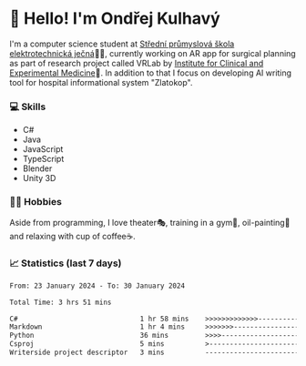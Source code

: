 # 👋 Hello! I'm Ondřej Kulhavý

I'm a computer science student at [Střední průmyslová škola elektrotechnická ječná](https://www.spsejecna.cz/)👨‍🎓, currently working on AR app for surgical planning as part of research project called VRLab by [Institute for Clinical and Experimental Medicine](https://www.ikem.cz/en/)🏥.
In addition to that I focus on developing AI writing tool for hospital informational system "Zlatokop".

### 💻 Skills
- C#
- Java
- JavaScript
- TypeScript
- Blender
- Unity 3D

### 🏋️‍♂️ Hobbies

Aside from programming, I love theater🎭, training in a gym💪, oil-painting🎨 and relaxing with cup of coffee☕.
### 📈 Statistics (last 7 days)
<!--START_SECTION:waka-->

```txt
From: 23 January 2024 - To: 30 January 2024

Total Time: 3 hrs 51 mins

C#                              1 hr 58 mins    >>>>>>>>>>>>>------------   51.06 %
Markdown                        1 hr 4 mins     >>>>>>>------------------   27.78 %
Python                          36 mins         >>>>---------------------   15.72 %
Csproj                          5 mins          >------------------------   02.38 %
Writerside project descriptor   3 mins          -------------------------   01.45 %
```

<!--END_SECTION:waka-->



